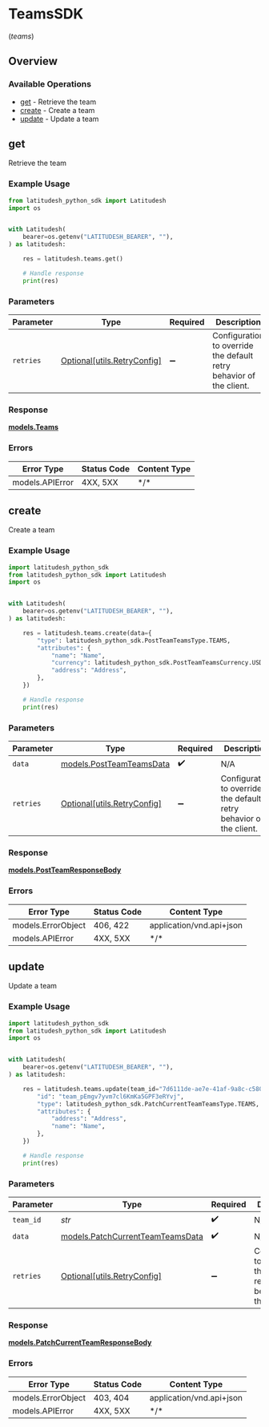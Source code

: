 # TeamsSDK
(*teams*)

## Overview

### Available Operations

* [get](#get) - Retrieve the team
* [create](#create) - Create a team
* [update](#update) - Update a team

## get

Retrieve the team

### Example Usage

```python
from latitudesh_python_sdk import Latitudesh
import os


with Latitudesh(
    bearer=os.getenv("LATITUDESH_BEARER", ""),
) as latitudesh:

    res = latitudesh.teams.get()

    # Handle response
    print(res)

```

### Parameters

| Parameter                                                           | Type                                                                | Required                                                            | Description                                                         |
| ------------------------------------------------------------------- | ------------------------------------------------------------------- | ------------------------------------------------------------------- | ------------------------------------------------------------------- |
| `retries`                                                           | [Optional[utils.RetryConfig]](../../models/utils/retryconfig.md)    | :heavy_minus_sign:                                                  | Configuration to override the default retry behavior of the client. |

### Response

**[models.Teams](../../models/teams.md)**

### Errors

| Error Type      | Status Code     | Content Type    |
| --------------- | --------------- | --------------- |
| models.APIError | 4XX, 5XX        | \*/\*           |

## create

Create a team

### Example Usage

```python
import latitudesh_python_sdk
from latitudesh_python_sdk import Latitudesh
import os


with Latitudesh(
    bearer=os.getenv("LATITUDESH_BEARER", ""),
) as latitudesh:

    res = latitudesh.teams.create(data={
        "type": latitudesh_python_sdk.PostTeamTeamsType.TEAMS,
        "attributes": {
            "name": "Name",
            "currency": latitudesh_python_sdk.PostTeamTeamsCurrency.USD,
            "address": "Address",
        },
    })

    # Handle response
    print(res)

```

### Parameters

| Parameter                                                           | Type                                                                | Required                                                            | Description                                                         |
| ------------------------------------------------------------------- | ------------------------------------------------------------------- | ------------------------------------------------------------------- | ------------------------------------------------------------------- |
| `data`                                                              | [models.PostTeamTeamsData](../../models/postteamteamsdata.md)       | :heavy_check_mark:                                                  | N/A                                                                 |
| `retries`                                                           | [Optional[utils.RetryConfig]](../../models/utils/retryconfig.md)    | :heavy_minus_sign:                                                  | Configuration to override the default retry behavior of the client. |

### Response

**[models.PostTeamResponseBody](../../models/postteamresponsebody.md)**

### Errors

| Error Type               | Status Code              | Content Type             |
| ------------------------ | ------------------------ | ------------------------ |
| models.ErrorObject       | 406, 422                 | application/vnd.api+json |
| models.APIError          | 4XX, 5XX                 | \*/\*                    |

## update

Update a team

### Example Usage

```python
import latitudesh_python_sdk
from latitudesh_python_sdk import Latitudesh
import os


with Latitudesh(
    bearer=os.getenv("LATITUDESH_BEARER", ""),
) as latitudesh:

    res = latitudesh.teams.update(team_id="7d6111de-ae7e-41af-9a8c-c5808e6d9807", data={
        "id": "team_pEmgv7yvm7cl6KmKa5GPF3eRYvj",
        "type": latitudesh_python_sdk.PatchCurrentTeamTeamsType.TEAMS,
        "attributes": {
            "address": "Address",
            "name": "Name",
        },
    })

    # Handle response
    print(res)

```

### Parameters

| Parameter                                                                     | Type                                                                          | Required                                                                      | Description                                                                   |
| ----------------------------------------------------------------------------- | ----------------------------------------------------------------------------- | ----------------------------------------------------------------------------- | ----------------------------------------------------------------------------- |
| `team_id`                                                                     | *str*                                                                         | :heavy_check_mark:                                                            | N/A                                                                           |
| `data`                                                                        | [models.PatchCurrentTeamTeamsData](../../models/patchcurrentteamteamsdata.md) | :heavy_check_mark:                                                            | N/A                                                                           |
| `retries`                                                                     | [Optional[utils.RetryConfig]](../../models/utils/retryconfig.md)              | :heavy_minus_sign:                                                            | Configuration to override the default retry behavior of the client.           |

### Response

**[models.PatchCurrentTeamResponseBody](../../models/patchcurrentteamresponsebody.md)**

### Errors

| Error Type               | Status Code              | Content Type             |
| ------------------------ | ------------------------ | ------------------------ |
| models.ErrorObject       | 403, 404                 | application/vnd.api+json |
| models.APIError          | 4XX, 5XX                 | \*/\*                    |